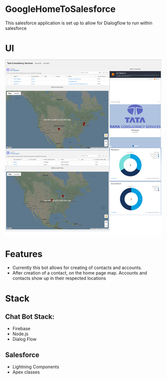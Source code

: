 # GoogleHomeToSalesforce

This salesforce application is set up to allow for Dialogflow to run within salesforce

# UI

![HomePageUi](./ui.png)

# Features

- Currently this bot allows for creating of contacts and accounts. 
- After creation of a contact, on the home page map. Accounts and contacts show up in their respected locations

# Stack
## Chat Bot Stack:
- Firebase
- Node.js
- Dialog Flow

## Salesforce
- Lightning Components
- Apex classes
